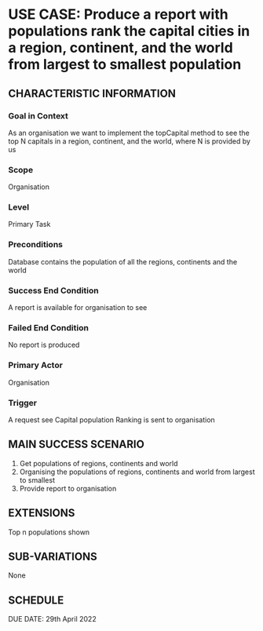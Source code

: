 # USE CASE: Produce a report with populations rank the capital cities in a region, continent, and the world from largest to smallest population

## CHARACTERISTIC INFORMATION

### Goal in Context

As an organisation we want to implement the topCapital method to see the top N capitals in a region, continent, and the
world, where N is provided by us

### Scope

Organisation

### Level

Primary Task

### Preconditions

Database contains the population of all the regions, continents and the world

### Success End Condition

A report is available for organisation to see

### Failed End Condition

No report is produced

### Primary Actor

Organisation

### Trigger

A request see Capital population Ranking is sent to organisation

## MAIN SUCCESS SCENARIO

1. Get populations of regions, continents and world
2. Organising the populations of regions, continents and world from largest to smallest
3. Provide report to organisation

## EXTENSIONS

Top n populations shown

## SUB-VARIATIONS

None

## SCHEDULE

DUE DATE: 29th April 2022
